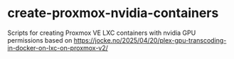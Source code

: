 # create-proxmox-nvidia-containers
Scripts for creating Proxmox VE LXC containers with nvidia GPU permissions based on https://jocke.no/2025/04/20/plex-gpu-transcoding-in-docker-on-lxc-on-proxmox-v2/
